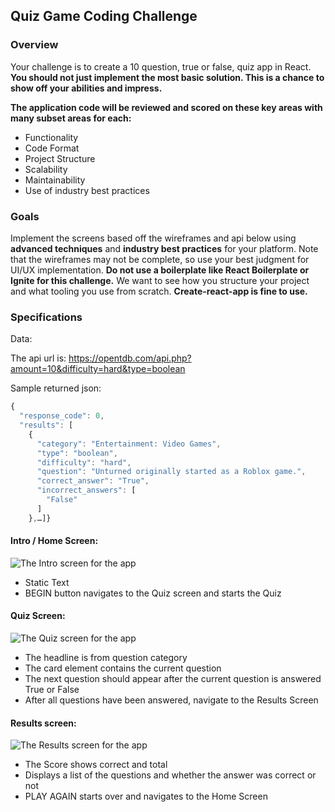 ## Quiz Game Coding Challenge
### Overview
Your challenge is to create a 10 question, true or false, quiz app in React. **You should not just implement the most basic solution. This is a chance to show off your abilities and impress.**

**The application code will be reviewed and scored on these key areas with many subset areas for each:**

- Functionality
- Code Format
- Project Structure
- Scalability
- Maintainability
- Use of industry best practices  

### Goals
Implement the screens based off the wireframes and api below using **advanced techniques** and **industry best practices** for your platform. Note that the wireframes may not be complete, so use your best judgment for UI/UX implementation. **Do not use a boilerplate like React Boilerplate or Ignite for this challenge.** We want to see how you structure your project and what tooling you use from scratch. **Create-react-app is fine to use.**

### Specifications
Data:

The api url is: https://opentdb.com/api.php?amount=10&difficulty=hard&type=boolean

Sample returned json:
```js
{
  "response_code": 0,
  "results": [
    {
      "category": "Entertainment: Video Games",
      "type": "boolean",
      "difficulty": "hard",
      "question": "Unturned originally started as a Roblox game.",
      "correct_answer": "True",
      "incorrect_answers": [
        "False"
      ]
    },…]}
```
#### Intro / Home Screen:
![The Intro screen for the app](https://raw.githubusercontent.com/sobolev-alexey/code-challenge-junior-developer/main/Intro.png "The Intro screen for the app")

 - Static Text
 - BEGIN button navigates to the Quiz screen and starts the Quiz  
 
#### Quiz Screen:
![The Quiz screen for the app](https://raw.githubusercontent.com/sobolev-alexey/code-challenge-junior-developer/main/Quiz.png "The Quiz screen for the app")

 - The headline is from question category
 - The card element contains the current question
 - The next question should appear after the current question is answered True or False
 - After all questions have been answered, navigate to the Results Screen  
 
#### Results screen:
![The Results screen for the app](https://raw.githubusercontent.com/sobolev-alexey/code-challenge-junior-developer/main/Score.png "The Results screen for the app")

 - The Score shows correct and total
 - Displays a list of the questions and whether the answer was correct or not
 - PLAY AGAIN starts over and navigates to the Home Screen

